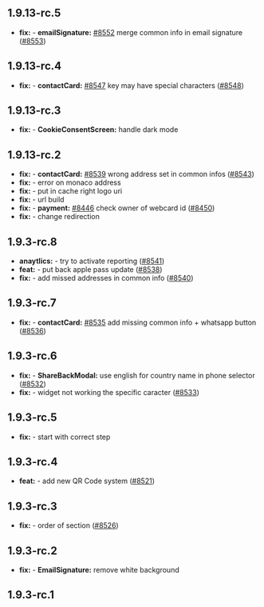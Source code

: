 ## 1.9.13-rc.5

* **fix:**  - **emailSignature:** [#8552](https://github.com/AzzappApp/azzapp/pull/8552) merge common info in email signature ([#8553](https://github.com/AzzappApp/azzapp/pull/8553))

## 1.9.13-rc.4

* **fix:**  - **contactCard:** [#8547](https://github.com/AzzappApp/azzapp/pull/8547) key may have special characters ([#8548](https://github.com/AzzappApp/azzapp/pull/8548))

## 1.9.13-rc.3

* **fix:**  - **CookieConsentScreen:** handle dark mode

## 1.9.13-rc.2

* **fix:**  - **contactCard:** [#8539](https://github.com/AzzappApp/azzapp/pull/8539) wrong address set in common infos ([#8543](https://github.com/AzzappApp/azzapp/pull/8543))
* **fix:**  - error on monaco address
* **fix:**  - put in cache right logo uri
* **fix:**  - url build
* **fix:**  - **payment:** [#8446](https://github.com/AzzappApp/azzapp/pull/8446) check owner of webcard id ([#8450](https://github.com/AzzappApp/azzapp/pull/8450))
* **fix:**  - change redirection

## 1.9.3-rc.8

* **anaytlics:**  - try to activate reporting ([#8541](https://github.com/AzzappApp/azzapp/pull/8541))
* **feat:**  - put back apple pass update ([#8538](https://github.com/AzzappApp/azzapp/pull/8538))
* **fix:**  - add missed addresses in common info ([#8540](https://github.com/AzzappApp/azzapp/pull/8540))

## 1.9.3-rc.7

* **fix:**  - **contactCard:** [#8535](https://github.com/AzzappApp/azzapp/pull/8535) add missing common info + whatsapp button ([#8536](https://github.com/AzzappApp/azzapp/pull/8536))

## 1.9.3-rc.6

* **fix:**  - **ShareBackModal:** use english for country name in phone selector ([#8532](https://github.com/AzzappApp/azzapp/pull/8532))
* **fix:**  - widget not working the specific caracter ([#8533](https://github.com/AzzappApp/azzapp/pull/8533))

## 1.9.3-rc.5

* **fix:**  - start with correct step

## 1.9.3-rc.4

* **feat:**  - add new QR Code system ([#8521](https://github.com/AzzappApp/azzapp/pull/8521))

## 1.9.3-rc.3

* **fix:**  - order of section ([#8526](https://github.com/AzzappApp/azzapp/pull/8526))

## 1.9.3-rc.2

* **fix:**  - **EmailSignature:** remove white background

## 1.9.3-rc.1

